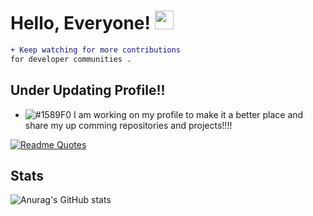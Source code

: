 <!--
```diff
- text in red
+ text in green
! text in orange
# text in gray
@@ text in purple (and bold)@@
```
-->
# Hello, Everyone! <img src="https://raw.githubusercontent.com/MartinHeinz/MartinHeinz/master/wave.gif" width="30px">

```diff
+ Keep watching for more contributions
for developer communities .

```
 ## Under Updating Profile!!
- ![#1589F0](https://via.placeholder.com/15/1589F0/000000?text=+) I am working on my profile to make it a better place and share my up comming repositories and projects!!!! 

[![Readme Quotes](https://quotes-github-readme.vercel.app/api?type=vertical)](https://github.com/piyushsuthar/github-readme-quotes)
## Stats
![Anurag's GitHub stats](https://github-readme-stats.vercel.app/api?username=A-safarji&show_icons=true&theme=tokyonight)


